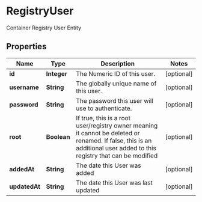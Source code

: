 

# RegistryUser

Container Registry User Entity

## Properties

| Name | Type | Description | Notes |
|------------ | ------------- | ------------- | -------------|
|**id** | **Integer** | The Numeric ID of this user. |  [optional] |
|**username** | **String** | The globally unique name of this user. |  [optional] |
|**password** | **String** | The password this user will use to authenticate. |  [optional] |
|**root** | **Boolean** | If true, this is a root user/registry owner meaning it cannot be deleted or renamed. If false, this is an additional user added to this registry that can be modified |  [optional] |
|**addedAt** | **String** | The date this User was added |  [optional] |
|**updatedAt** | **String** | The date this User was last updated |  [optional] |



